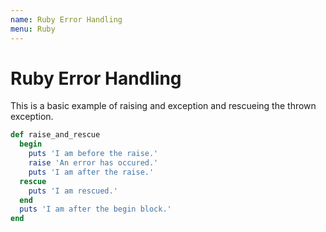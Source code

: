 ```yaml
---
name: Ruby Error Handling
menu: Ruby
---
```


# Ruby Error Handling

This is a basic example of raising and exception and rescueing the thrown exception.

```ruby
def raise_and_rescue
  begin
    puts 'I am before the raise.'
    raise 'An error has occured.'
    puts 'I am after the raise.'
  rescue
    puts 'I am rescued.'
  end
  puts 'I am after the begin block.'
end
```
